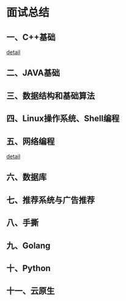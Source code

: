 # 面试总结

## 一、C++基础
[detail](./1-C++基础/C++基础.md)

## 二、JAVA基础

## 三、数据结构和基础算法

## 四、Linux操作系统、Shell编程

## 五、网络编程
[detail](./4-网络编程/网络编程.md)

## 六、数据库

## 七、推荐系统与广告推荐

## 八、手撕

## 九、Golang

## 十、Python

## 十一、云原生
